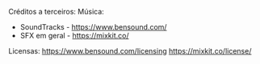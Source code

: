 Créditos a terceiros:
Música:
 - SoundTracks - https://www.bensound.com/
 - SFX em geral - https://mixkit.co/

Licensas:
https://www.bensound.com/licensing
https://mixkit.co/license/
